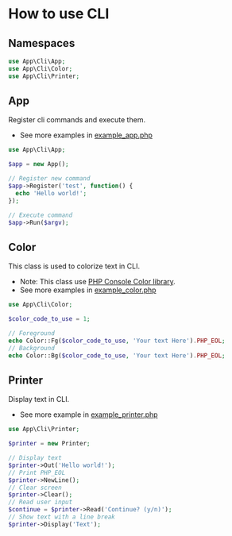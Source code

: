 # How to use CLI

## Namespaces

```php
use App\Cli\App;
use App\Cli\Color;
use App\Cli\Printer;
```

## App

  Register cli commands and execute them.
   - See more examples in [example_app.php](example_app.php)
  ```php
  use App\Cli\App;
  
  $app = new App();

  // Register new command
  $app->Register('test', function() {
    echo 'Hello world!';
  });

  // Execute command
  $app->Run($argv);
  ```

## Color

  This class is used to colorize text in CLI.
   - Note: This class use [PHP Console Color library](https://github.com/php-parallel-lint/PHP-Console-Color).
   - See more examples in [example_color.php](example_color.php)

  ```php
  use App\Cli\Color;

  $color_code_to_use = 1;

  // Foreground
  echo Color::Fg($color_code_to_use, 'Your text Here').PHP_EOL;
  // Background
  echo Color::Bg($color_code_to_use, 'Your text Here').PHP_EOL;
  ```

## Printer

  Display text in CLI.
   - See more example in [example_printer.php](example_printer.php)

  ```php
  use App\Cli\Printer;

  $printer = new Printer;

  // Display text
  $printer->Out('Hello world!');
  // Print PHP_EOL
  $printer->NewLine();
  // Clear screen
  $printer->Clear();
  // Read user input
  $continue = $printer->Read('Continue? (y/n)');
  // Show text with a line break
  $printer->Display('Text');
  ```